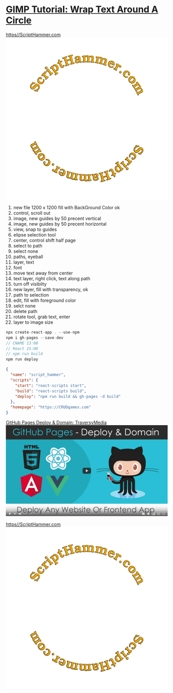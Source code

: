 # [GIMP Tutorial: Wrap Text Around A Circle](https://youtu.be/_Wq_A-jkWQE "In today's tutorial I'll be demonstrating how you can use paths to wrap text around a circle using GIMP. I'll also be showing how to reverse the direction of the path (using the Flip tool) so that you can wrap text along both the inside and outside of the circle. ")

[https//ScriptHammer.com  
![https//ScriptHammer.com][logo]](https//ScriptHammer.com 'https//ScriptHammer.com')

[logo]: public/ScriptHammerCom.png 'https//ScriptHammer.com'

1. new file 1200 x 1200 fill with BackGround Color ok
1. control, scroll out
1. image, new guides by 50 precent vertical
1. image, new guides by 50 precent horizontal
1. view, snap to guides
1. elipse selection tool
1. center, control shift half page
1. select to path
1. select none
1. paths, eyeball
1. layer, text
1. font
1. move text away from center
1. text layer, right click, text along path
1. turn off visibilty
1. new layer, fill with transparency, ok
1. path to selection
1. edit, fill with foreground color
1. selct none
1. delete path
1. rotate tool, grab text, enter
1. layer to image size

<!-- 1. new file 200 x 200 fill with BackGround Color
1. new file 200 x 200 fill with BackGround Color
1. new file 200 x 200 fill with BackGround Color
1. new file 200 x 200 fill with BackGround Color
1. new file 200 x 200 fill with BackGround Color
1. new file 200 x 200 fill with BackGround Color
1. new file 200 x 200 fill with BackGround Color -->

```javascript
npx create-react-app . --use-npm
npm i gh-pages --save-dev
// CNAME 13:00
// React 15:00
// npm run build
npm run deploy
```

```json
{
  "name": "script_hammer",
  "scripts": {
    "start": "react-scripts start",
    "build": "react-scripts build",
    "deploy": "npm run build && gh-pages -d build"
  },
  "homepage": "https://CRUDgames.com"
}
```

[GitHub Pages Deploy & Domain: TraversyMedia  
![https//ScriptHammer.com][traversypages]](https://youtu.be/SKXkC4SqtRk')

[traversypages]: public/traversyPages.png 'GitHub Pages Deploy & Domain'

[https//ScriptHammer.com  
![https//ScriptHammer.com][logo]](https//ScriptHammer.com 'https//ScriptHammer.com')

[logo]: public/ScriptHammerCom.png 'https//ScriptHammer.com'
